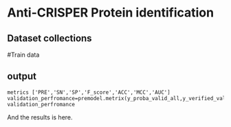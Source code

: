 Anti-CRISPER Protein identification
===
Dataset collections
-------
#Train data



output
-----
```
metrics ['PRE','SN','SP','F_score','ACC','MCC','AUC']
validation_perfromance=premodel.metrix(y_proba_valid_all,y_verified_valid_all)
validation_perfromance
```
And the results is here.
